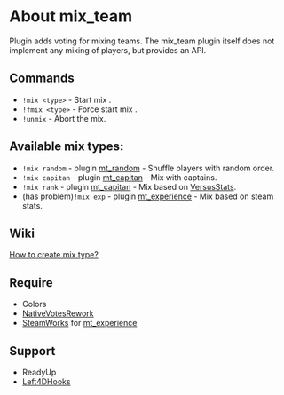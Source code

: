 # About mix_team
Plugin adds voting for mixing teams. The mix_team plugin itself does not implement any mixing of players, but provides an API. 

## Commands
* `!mix <type>` - Start mix <type>.
* `!fmix <type>` - Force start mix <type>.
* `!unmix` - Abort the mix.

## Available mix types:
* `!mix random` - plugin [mt_random](/addons/sourcemod/scripting/mt_random.sp) - Shuffle players with random order.
* `!mix capitan` - plugin [mt_capitan](/addons/sourcemod/scripting/mt_capitan.sp) - Mix with captains.
* `!mix rank` - plugin [mt_capitan](/addons/sourcemod/scripting/mt_capitan.sp) - Mix based on [VersusStats](https://github.com/TouchMe-Inc/l4d2_versus_stats).
* (has problem)`!mix exp` - plugin [mt_experience](/addons/sourcemod/scripting/mt_experience.sp) - Mix based on steam stats.
  
## Wiki
[How to create mix type?](https://github.com/TouchMe-Inc/l4d2_mix_team/wiki/How-to-create-mix-type%3F)

## Require
* Colors
* [NativeVotesRework](https://github.com/TouchMe-Inc/l4d2_nativevotes_rework)
* [SteamWorks](https://github.com/hexa-core-eu/SteamWorks) for [mt_experience](/addons/sourcemod/scripting/mt_experience.sp)

## Support
* ReadyUp
* [Left4DHooks](https://github.com/SilvDev/Left4DHooks)
